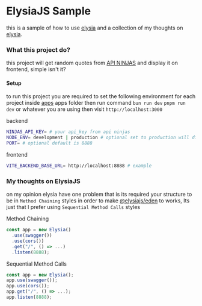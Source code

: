 # ElysiaJS Sample

this is a sample of how to use [elysia](https://github.com/elysiajs/elysia) and a collection of my thoughts on [elysia](https://github.com/elysiajs/elysia).

### What this project do?

this project will get random quotes from [API NINJAS](https://api-ninjas.com) and display it on frontend, simple isn't it?

#### Setup

to run this project you are required to set the following environment for each project inside [apps](/apps) apps folder then run command `bun run dev`  `pnpm run dev` or whatever you are using then visit `http://localhost:3000`

backend
```bash
NINJAS_API_KEY= # your api_key from api ninjas
NODE_ENV= development | production # optional set to production will disabled swagger
PORT= # optional default is 8888
```

frontend
```bash
VITE_BACKEND_BASE_URL= http://localhost:8888 # example
```

### My thoughts on ElysiaJS

on my opinion elysia have one problem that is its required your structure to be in `Method Chaining` styles in order to make [@elysiajs/eden](https://github.com/elysiajs/eden) to works, Its just that I prefer using `Sequential Method Calls` styles

Method Chaining
```typescript
const app = new Elysia()
  .use(swagger())
  .use(cors())
  .get("/", () => ...)
  .listen(8888);
```

Sequential Method Calls
```typescript
const app = new Elysia();
app.use(swagger());
app.use(cors());
app.get("/", () => ...);
app.listen(8888);
```
